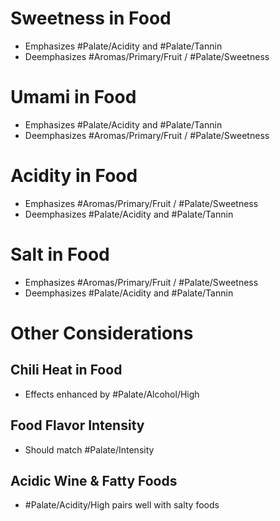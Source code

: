 # Sweetness in Food
- Emphasizes #Palate/Acidity and #Palate/Tannin
- Deemphasizes #Aromas/Primary/Fruit / #Palate/Sweetness
# Umami in Food
- Emphasizes #Palate/Acidity and #Palate/Tannin
- Deemphasizes #Aromas/Primary/Fruit / #Palate/Sweetness
# Acidity in Food
- Emphasizes #Aromas/Primary/Fruit / #Palate/Sweetness
- Deemphasizes #Palate/Acidity and #Palate/Tannin
# Salt in Food
- Emphasizes #Aromas/Primary/Fruit / #Palate/Sweetness
- Deemphasizes #Palate/Acidity and #Palate/Tannin
# Other Considerations
## Chili Heat in Food
- Effects enhanced by #Palate/Alcohol/High
## Food Flavor Intensity
- Should match #Palate/Intensity
## Acidic Wine & Fatty Foods
- #Palate/Acidity/High pairs well with salty foods
